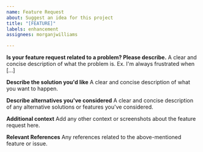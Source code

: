 ```yaml
---
name: Feature Request
about: Suggest an idea for this project
title: "[FEATURE]"
labels: enhancement
assignees: morganjwilliams

---
```


**Is your feature request related to a problem? Please describe.**
A clear and concise description of what the problem is. Ex. I'm always frustrated when [...]

**Describe the solution you'd like**
A clear and concise description of what you want to happen.

**Describe alternatives you've considered**
A clear and concise description of any alternative solutions or features you've considered.

**Additional context**
Add any other context or screenshots about the feature request here.

**Relevant References**
Any references related to the above-mentioned feature or issue.
